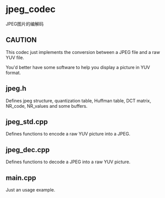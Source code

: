# jpeg_codec
JPEG图片的编解码

## CAUTION
This codec just implements the conversion between a JPEG file and a raw YUV file.

You'd better have some software to help you display a picture in YUV format.

## jpeg.h
Defines jpeg structure, quantization table, Huffman table, DCT matrix, NR_code, NR_values and some buffers.

## jpeg_std.cpp
Defines functions to encode a raw YUV picture into a JPEG.

## jpeg_dec.cpp
Defines functions to decode a JPEG into a raw YUV picture.

## main.cpp
Just an usage example.
